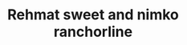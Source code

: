 ---
title: "Rehmat sweet and nimko ranchorline"
url: /karachi/rehmat-sweet-and-nimko-ranchorline/
shop: bakery
---